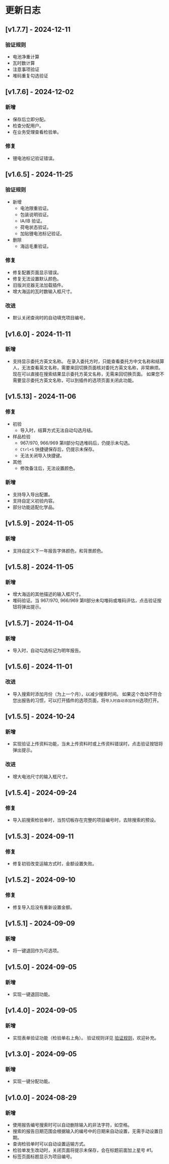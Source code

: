 # 更新日志
## [v1.7.7] - 2024-12-11

### 验证规则

- 电池净重计算
- 瓦时数计算
- 注意事项验证
- 堆码重复勾选验证

## [v1.7.6] - 2024-12-02

### 新增

- 保存后立即分配。
- 检查分配用户。
- 在业务受理查看检验单。

### 修复

- 锂电池标记验证错误。

## [v1.6.5] - 2024-11-25

### 验证规则

- 新增
  - 电池限重验证。
  - 包装说明验证。
  - IA/IB 验证。
  - 荷电状态验证。
  - 加贴锂电池标记验证。
- 删除
  - 海运毛重验证。

### 修复

- 修复配置页面显示错误。
- 修复无法设置默认颜色。
- 旧版浏览器无法加载插件。
- 增大海运的瓦时数输入框尺寸。

### 改进

- 默认关闭查询时的自动填充项目编号。

## [v1.6.0] - 2024-11-11

### 新增

- 支持显示委托方英文名称。
  在录入委托方时，只能查看委托方中文名称和结算人，无法查看英文名称，需要来回切换页面核对委托方英文名称，非常麻烦。
  现在可以直接在搜索结果显示委托方英文名称，无需来回切换页面。
  如果您不需要显示委托方英文名称，可以到插件的选项页面关闭此功能。

## [v1.5.13] - 2024-11-06

### 修复

- 初验
  - 导入时，结算方式无法自动勾选月结。
- 样品检验
  - 967/970, 966/969 第II部分勾选堆码后，仍提示未勾选。
  - `Ctrl+S` 快捷键保存后，仍提示未保存。
  - 无法关闭导入快捷键。
- 其他
  - 修改备注后，无法设置颜色。

### 新增

- 支持导入导出配置。
- 支持自定义初验内容。
- 部分功能适配化学品。

## [v1.5.9] - 2024-11-05

### 新增

- 支持自定义下一年报告字体颜色，和背景颜色。

## [v1.5.8] - 2024-11-05

### 新增

- 增大海运的其他描述的输入框尺寸。
- 堆码验证。当 967/970, 966/969 第II部分未勾堆码或堆码评估，点击验证按钮将弹出提示。

## [v1.5.7] - 2024-11-04

### 新增

- 导入时，自动勾选标记为明年报告。

## [v1.5.6] - 2024-11-01

### 改进

- 导入搜索时添加月份（为上一个月），以减少搜索时间。
  如果这个改动不符合您出报告的习惯，可以打开插件的选项页面，将`导入时自动添加月份`选项打开。

## [v1.5.5] - 2024-10-24

### 新增

- 实现验证上传资料功能，当未上传资料时或上传资料错误时，点击验证按钮将弹出提示。

### 改进

- 增大电池尺寸的输入框尺寸。

## [v1.5.4] - 2024-09-24

### 修复

- 导入前搜索检验单时，当剪切板存在完整的项目编号时，去除搜索的预设。

## [v1.5.3] - 2024-09-11

### 修复

- 修复初验改变运输方式时，金额设置失败。

## [v1.5.2] - 2024-09-10

### 修复

- 修复导入后没有重新设置金额。

## [v1.5.1] - 2024-09-09

### 新增

- 将一键退回作为可选项。

## [v1.5.0] - 2024-09-05

### 新增

- 实现一键退回功能。

## [v1.4.0] - 2024-09-05

### 新增

- 实现表单验证功能（检验单右上角）。
  验证规则详见 [验证规则](/rule)，欢迎补充。

## [v1.3.0] - 2024-09-05

### 新增

- 实现一键分配功能。

## [v1.0.0] - 2024-08-29

### 新增

- 使用报告编号搜索时可以自动删除输入的非法字符，如空格。
- 搜索的报告日期范围会根据输入的编号中的日期来自动设置，无需手动设置日期。
- 查询检验单时可以自动设置运输方式。
- 检验单发生改动时，关闭页面将提示未保存，会在标题前面加上星号 #1。
- 标签页面标题显示为项目编号。
